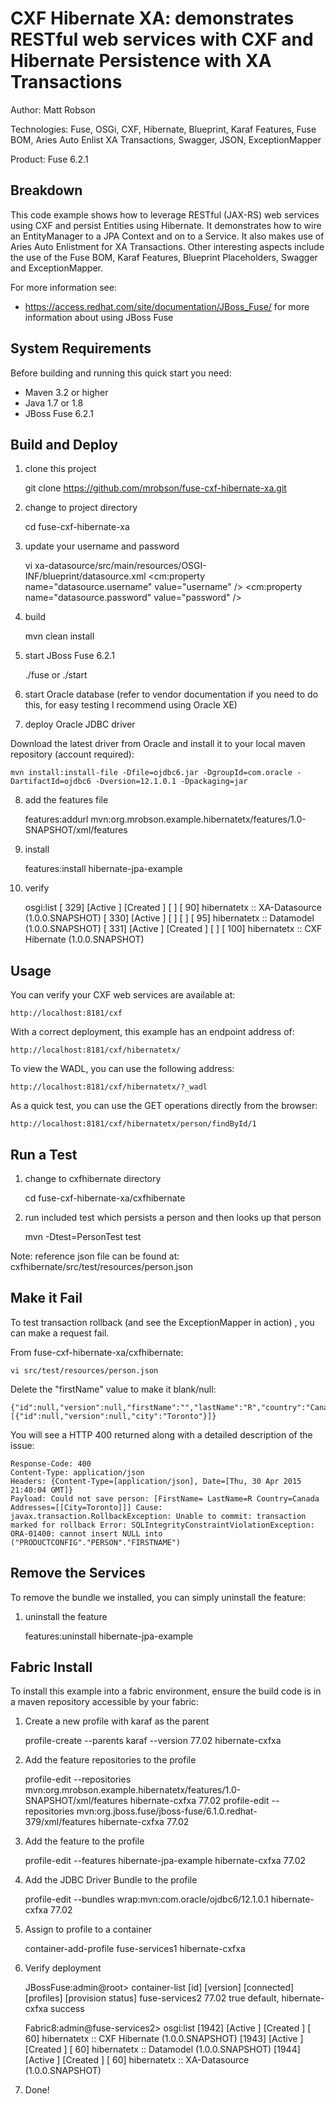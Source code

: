 ﻿CXF Hibernate XA: demonstrates RESTful web services with CXF and Hibernate Persistence with XA Transactions
===========================================================================================================
Author: Matt Robson 

Technologies: Fuse, OSGi, CXF, Hibernate, Blueprint, Karaf Features, Fuse BOM, Aries Auto Enlist XA Transactions, Swagger, JSON, ExceptionMapper 

Product: Fuse 6.2.1

Breakdown
---------
This code example shows how to leverage RESTful (JAX-RS) web services using CXF and persist Entities using Hibernate. It demonstrates how to wire an EntityManager to a JPA Context and on to a Service. It also makes use of Aries Auto Enlistment for XA Transactions.  Other interesting aspects include the use of the Fuse BOM, Karaf Features, Blueprint Placeholders, Swagger and  ExceptionMapper.

For more information see:

* <https://access.redhat.com/site/documentation/JBoss_Fuse/> for more information about using JBoss Fuse

System Requirements
-------------------
Before building and running this quick start you need:

* Maven 3.2 or higher
* Java 1.7 or 1.8
* JBoss Fuse 6.2.1

Build and Deploy
----------------

1) clone this project

	git clone https://github.com/mrobson/fuse-cxf-hibernate-xa.git

2) change to project directory 

	cd fuse-cxf-hibernate-xa

3) update your username and password

	vi xa-datasource/src/main/resources/OSGI-INF/blueprint/datasource.xml
	<cm:property name="datasource.username" value="username" />
	<cm:property name="datasource.password" value="password" />

4) build

	mvn clean install

5) start JBoss Fuse 6.2.1

	./fuse or ./start

6) start Oracle database (refer to vendor documentation if you need to do this, for easy testing I recommend using Oracle XE)

7) deploy Oracle JDBC driver

Download the latest driver from Oracle and install it to your local maven repository (account required):

	mvn install:install-file -Dfile=ojdbc6.jar -DgroupId=com.oracle -DartifactId=ojdbc6 -Dversion=12.1.0.1 -Dpackaging=jar

8) add the features file

	features:addurl mvn:org.mrobson.example.hibernatetx/features/1.0-SNAPSHOT/xml/features

9) install

	features:install hibernate-jpa-example

10) verify

	osgi:list
	[ 329] [Active     ] [Created     ] [       ] [   90] hibernatetx :: XA-Datasource (1.0.0.SNAPSHOT)
	[ 330] [Active     ] [            ] [       ] [   95] hibernatetx :: Datamodel (1.0.0.SNAPSHOT)
	[ 331] [Active     ] [Created     ] [       ] [  100] hibernatetx :: CXF Hibernate (1.0.0.SNAPSHOT)

Usage
-----

You can verify your CXF web services are available at:

	http://localhost:8181/cxf

With a correct deployment, this example has an endpoint address of:

	http://localhost:8181/cxf/hibernatetx/

To view the WADL, you can use the following address:

	http://localhost:8181/cxf/hibernatetx/?_wadl

As a quick test, you can use the GET operations directly from the browser:

	http://localhost:8181/cxf/hibernatetx/person/findById/1

Run a Test
----------

1) change to cxfhibernate directory

	cd fuse-cxf-hibernate-xa/cxfhibernate

2) run included test which persists a person and then looks up that person

	mvn -Dtest=PersonTest test

Note: reference json file can be found at: cxfhibernate/src/test/resources/person.json

Make it Fail
------------

To test transaction rollback (and see the ExceptionMapper in action) , you can make a request fail.

From fuse-cxf-hibernate-xa/cxfhibernate:

	vi src/test/resources/person.json

Delete the "firstName" value to make it blank/null:

	{"id":null,"version":null,"firstName":"","lastName":"R","country":"Canada","addresses":[{"id":null,"version":null,"city":"Toronto"}]}

You will see a HTTP 400 returned along with a detailed description of the issue:

	Response-Code: 400
	Content-Type: application/json
	Headers: {Content-Type=[application/json], Date=[Thu, 30 Apr 2015 21:40:04 GMT]}
	Payload: Could not save person: [FirstName= LastName=R Country=Canada Addresses=[[City=Toronto]]] Cause: javax.transaction.RollbackException: Unable to commit: transaction marked for rollback Error: SQLIntegrityConstraintViolationException: ORA-01400: cannot insert NULL into ("PRODUCTCONFIG"."PERSON"."FIRSTNAME")

Remove the Services
-------------------

To remove the bundle we installed, you can simply uninstall the feature:

1) uninstall the feature

	features:uninstall hibernate-jpa-example

Fabric Install
--------------

To install this example into a fabric environment, ensure the build code is in a maven repository accessible by your fabric:

1) Create a new profile with karaf as the parent

	profile-create --parents karaf --version 77.02 hibernate-cxfxa

2) Add the feature repositories to the profile

	profile-edit --repositories mvn:org.mrobson.example.hibernatetx/features/1.0-SNAPSHOT/xml/features hibernate-cxfxa 77.02
	profile-edit --repositories mvn:org.jboss.fuse/jboss-fuse/6.1.0.redhat-379/xml/features hibernate-cxfxa 77.02

3) Add the feature to the profile
	
	profile-edit --features hibernate-jpa-example hibernate-cxfxa 77.02

4) Add the JDBC Driver Bundle to the profile

	profile-edit --bundles wrap:mvn:com.oracle/ojdbc6/12.1.0.1 hibernate-cxfxa 77.02

5) Assign to profile to a container

	container-add-profile fuse-services1 hibernate-cxfxa

6) Verify deployment

	JBossFuse:admin@root> container-list 
	[id]                           [version] [connected] [profiles]                                         [provision status]
	fuse-services2                 77.02     true        default, hibernate-cxfxa                           success

	Fabric8:admin@fuse-services2> osgi:list
	[1942] [Active     ] [Created     ] [   60] hibernatetx :: CXF Hibernate (1.0.0.SNAPSHOT)
	[1943] [Active     ] [Created     ] [   60] hibernatetx :: Datamodel (1.0.0.SNAPSHOT)
	[1944] [Active     ] [Created     ] [   60] hibernatetx :: XA-Datasource (1.0.0.SNAPSHOT)

7) Done!
